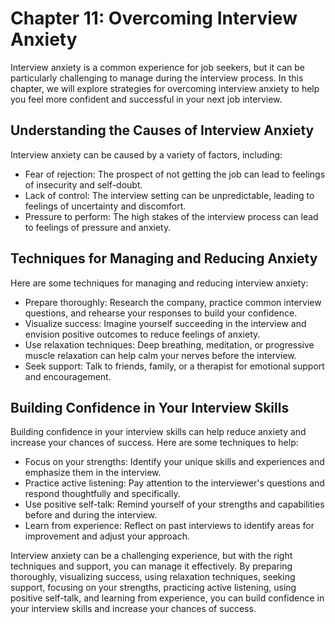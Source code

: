 Chapter 11: Overcoming Interview Anxiety
========================================

Interview anxiety is a common experience for job seekers, but it can be particularly challenging to manage during the interview process. In this chapter, we will explore strategies for overcoming interview anxiety to help you feel more confident and successful in your next job interview.

Understanding the Causes of Interview Anxiety
---------------------------------------------

Interview anxiety can be caused by a variety of factors, including:

* Fear of rejection: The prospect of not getting the job can lead to feelings of insecurity and self-doubt.
* Lack of control: The interview setting can be unpredictable, leading to feelings of uncertainty and discomfort.
* Pressure to perform: The high stakes of the interview process can lead to feelings of pressure and anxiety.

Techniques for Managing and Reducing Anxiety
--------------------------------------------

Here are some techniques for managing and reducing interview anxiety:

* Prepare thoroughly: Research the company, practice common interview questions, and rehearse your responses to build your confidence.
* Visualize success: Imagine yourself succeeding in the interview and envision positive outcomes to reduce feelings of anxiety.
* Use relaxation techniques: Deep breathing, meditation, or progressive muscle relaxation can help calm your nerves before the interview.
* Seek support: Talk to friends, family, or a therapist for emotional support and encouragement.

Building Confidence in Your Interview Skills
--------------------------------------------

Building confidence in your interview skills can help reduce anxiety and increase your chances of success. Here are some techniques to help:

* Focus on your strengths: Identify your unique skills and experiences and emphasize them in the interview.
* Practice active listening: Pay attention to the interviewer's questions and respond thoughtfully and specifically.
* Use positive self-talk: Remind yourself of your strengths and capabilities before and during the interview.
* Learn from experience: Reflect on past interviews to identify areas for improvement and adjust your approach.

Interview anxiety can be a challenging experience, but with the right techniques and support, you can manage it effectively. By preparing thoroughly, visualizing success, using relaxation techniques, seeking support, focusing on your strengths, practicing active listening, using positive self-talk, and learning from experience, you can build confidence in your interview skills and increase your chances of success.
